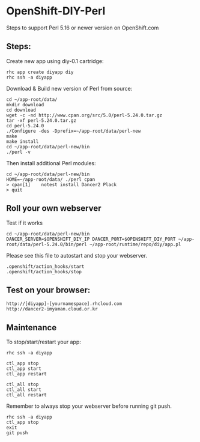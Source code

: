 OpenShift-DIY-Perl
====================

Steps to support Perl 5.16 or newer version on OpenShift.com


Steps:
--------

Create new app using diy-0.1 cartridge:

	rhc app create diyapp diy
	rhc ssh -a diyapp


Download & Build new version of Perl from source:

	cd ~/app-root/data/
	mkdir download
	cd download
	wget -c -nd http://www.cpan.org/src/5.0/perl-5.24.0.tar.gz
	tar -xf perl-5.24.0.tar.gz
	cd perl-5.24.0
	./Configure -des -Dprefix=~/app-root/data/perl-new
	make 
	make install
	cd ~/app-root/data/perl-new/bin
	./perl -v

Then install additional Perl modules:

	cd ~/app-root/data/perl-new/bin
	HOME=~/app-root/data/ ./perl cpan
	> cpan[1]    notest install Dancer2 Plack
	> quit


Roll your own webserver
----------------------

Test if it works 

	cd ~/app-root/data/perl-new/bin
	DANCER_SERVER=$OPENSHIFT_DIY_IP DANCER_PORT=$OPENSHIFT_DIY_PORT ~/app-root/data/perl-5.24.0/bin/perl ~/app-root/runtime/repo/diy/app.pl


Please see this file to autostart and stop your webserver.

	.openshift/action_hooks/start
	.openshift/action_hooks/stop



Test on your browser:
----------------------

	http://[diyapp]-[yournamespace].rhcloud.com
	http://dancer2-imyaman.cloud.or.kr



Maintenance
------------

To stop/start/restart your app:

	rhc ssh -a diyapp 
	
	ctl_app stop
	ctl_app start
	ctl_app restart
	
	ctl_all stop
	ctl_all start
	ctl_all restart


Remember to always stop your webserver before running git push.
	
	rhc ssh -a diyapp
	ctl_app stop
	exit
	git push



